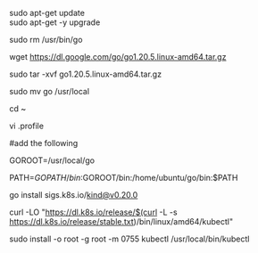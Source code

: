 sudo apt-get update  
sudo apt-get -y upgrade

sudo rm /usr/bin/go

wget https://dl.google.com/go/go1.20.5.linux-amd64.tar.gz

sudo tar -xvf go1.20.5.linux-amd64.tar.gz   

sudo mv go /usr/local  

cd ~

vi .profile

#add the following

GOROOT=/usr/local/go

PATH=$GOPATH/bin:$GOROOT/bin:/home/ubuntu/go/bin:$PATH


go install sigs.k8s.io/kind@v0.20.0

curl -LO "https://dl.k8s.io/release/$(curl -L -s https://dl.k8s.io/release/stable.txt)/bin/linux/amd64/kubectl"

sudo install -o root -g root -m 0755 kubectl /usr/local/bin/kubectl
